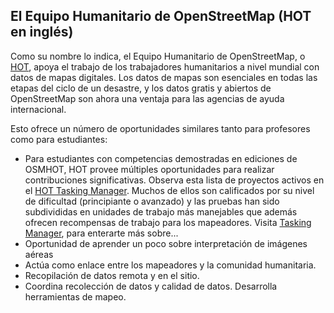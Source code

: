 ## El Equipo Humanitario de OpenStreetMap (HOT en inglés)

Como su nombre lo indica, el Equipo Humanitario de OpenStreetMap, o [HOT](http://hotosm.org), apoya el trabajo de los trabajadores humanitarios a nivel mundial con datos de mapas digitales. Los datos de mapas son esenciales en todas las etapas del ciclo de un desastre, y los datos gratis y abiertos de OpenStreetMap son ahora una ventaja para las agencias de ayuda internacional. 

Esto ofrece un número de oportunidades similares tanto para profesores como para estudiantes: 

- Para estudiantes con competencias demostradas en ediciones de OSMHOT, HOT provee múltiples oportunidades para realizar contribuciones significativas. Observa esta lista de proyectos activos en el [HOT Tasking Manager](http://tasks.hotosm.org). Muchos de ellos son calificados por su nivel de dificultad (principiante o avanzado) y las pruebas han sido subdivididas en unidades de trabajo más manejables que además ofrecen recompensas de trabajo para los mapeadores. Visita [Tasking Manager](http://wiki.openstreetmap.org/wiki/OSM_Tasking_Manager), para enterarte más sobre... 
- Oportunidad de aprender un poco sobre interpretación de imágenes aéreas 
- Actúa como enlace entre los mapeadores y la comunidad humanitaria. 
- Recopilación de datos remota y en el sitio. 
- Coordina recolección de datos y calidad de datos. 
Desarrolla herramientas de mapeo. 
